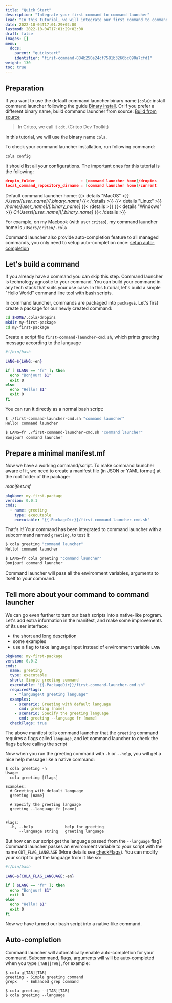 ```yaml
---
title: "Quick Start"
description: "Integrate your first command to command launcher"
lead: "In this tutorial, we will integrate our first command to command launcher"
date: 2022-10-04T17:01:29+02:00
lastmod: 2022-10-04T17:01:29+02:00
draft: false
images: []
menu:
  docs:
    parent: "quickstart"
    identifier: "first-command-884b250e24cf7581b3266bc090a7cfd1"
weight: 130
toc: true
---
```


## Preparation

If you want to use the default command launcher binary name (`cola`): install command launcher following the guide [Binary install](../binary-install). Or if you prefer a different binary name, build command launcher from source: [Build from source](../build-from-source)

> In Criteo, we call it `cdt`, (Criteo Dev Toolkit)

In this tutorial, we will use the binary name `cola`.

To check your command launcher installation, run following command:

```bash
cola config
```

It should list all your configurations. The important ones for this tutorial is the following:

```json
dropin_folder                    : [command launcher home]/dropins
local_command_repository_dirname : [command launcher home]/current
```

Default command launcher home:
{{< details "MacOS" >}}
_/Users/[user_name]/[.binary_name]_
{{< /details >}}
{{< details "Linux" >}}
_/home/[user_name]/[.binary_name]_
{{< /details >}}
{{< details "Windows" >}}
_C:\Users\\[user_name]\\[.binary_name]_
{{< /details >}}

For example, on my Macbook (with user `criteo`), my command launcher home is `/Users/criteo/.cola`

Command launcher also provide auto-completion feature to all managed commands, you only need to setup auto-completion once: [setup auto-completion](../binary-install/#setup-auto-completion)

## Let's build a command

If you already have a command you can skip this step. Command launcher is technology agnostic to your command. You can build your command in any tech stack that suits your use case. In this tutorial, let's build a simple "Hello World" command line tool with bash scripts.

In command launcher, commands are packaged into `package`s. Let's first create a package for our newly created command:

```bash
cd $HOME/.cola/dropins
mkdir my-first-package
cd my-first-package
```

Create a script file `first-command-launcher-cmd.sh`, which prints greeting message according to the language

```bash
#!/bin/bash

LANG=${LANG:-en}

if [ $LANG == "fr" ]; then
  echo "Bonjour! $1"
  exit 0
else
  echo "Hello! $1"
  exit 0
fi
```

You can run it directly as a normal bash script:

```bash
$ ./first-command-launcher-cmd.sh "command launcher"
Hello! command launcher

$ LANG=fr ./first-command-launcher-cmd.sh "command launcher"
Bonjour! command launcher
```

## Prepare a minimal manifest.mf

Now we have a working command/script. To make command launcher aware of it, we need to create a manifest file (in JSON or YAML format) at the root folder of the package:

_manifest.mf_

```yaml
pkgName: my-first-package
version: 0.0.1
cmds:
  - name: greeting
    type: executable
    executable: "{{.PackageDir}}/first-command-launcher-cmd.sh"
```

That's it! Your command has been integrated to command launcher with a subcommand named `greeting`, to test it:

```bash
$ cola greeting "command launcher"
Hello! command launcher

$ LANG=fr cola greeting "command launcher"
Bonjour! command launcher
```

Command launcher will pass all the environment variables, arguments to itself to your command.

## Tell more about your command to command launcher

We can go even further to turn our bash scripts into a native-like program. Let's add extra information in the manifest, and make some improvements of its user interface:

- the short and long description
- some examples
- use a flag to take language input instead of environment variable `LANG`

```yaml
pkgName: my-first-package
version: 0.0.2
cmds:
  name: greeting
  type: executable
  short: Simple greeting command
  executable: "{{.PackageDir}}/first-command-launcher-cmd.sh"
  requiredFlags:
    - "language\t greeting language"
  examples:
    - scenario: Greeting with default language
      cmd: greeting [name]
    - scenario: Specify the greeting language
      cmd: greeting --language fr [name]
  checkFlags: true
```

The above manifest tells command launcher that the `greeting` command requires a flags called `language`, and let command launcher to check the flags before calling the script

Now when you run the greeting command with `-h` or `--help`, you will get a nice help message like a native command:

```shell
$ cola greeting -h
Usage:
  cola greeting [flags]

Examples:
  # Greeting with default language
  greeting [name]

  # Specify the greeting language
  greeting --language fr [name]


Flags:
  -h, --help              help for greeting
      --language string   greeting language
```

But how can our script get the language passed from the `--language` flag? Command launcher passes an environment variable to your script with the name `CDT_FLAG_LANGUAGE` (More details see [checkFlags](../../overview/manifest/#checkflags)). You can modify your script to get the language from it like so:

```bash
#!/bin/bash

LANG=${COLA_FLAG_LANGUAGE:-en}

if [ $LANG == "fr" ]; then
  echo "Bonjour! $1"
  exit 0
else
  echo "Hello! $1"
  exit 0
fi
```

Now we have turned our bash script into a native-like command.

## Auto-completion

Command launcher will automatically enable auto-completion for your command. Subcommand, flags, arguments will will be auto-completed when you type `[TAB][TAB]`, for example:

```shell
$ cola g[TAB][TAB]
greeting - Simple greeting command
grepx    - Enhanced grep command

$ cola greeting --[TAB][TAB]
$ cola greeting --language
```
